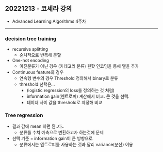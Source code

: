 ## 20221213 - 코세라 강의

- Advanced Learning Algorithms 4주차

---

### decision tree training
- recursive splitting
    - 순차적으로 반복해 분할
- One-hot encoding
    - 이진분류가 아닌 경우 (카테고리 분류) 원핫 인코딩을 통해 열을 추가
- Continuous feature의 경우
    - 연속형 변수의 경우 Threshold 정의해서 binary로 분류
    - threshold 선택은...
        - (logistic regression의 loss를 정의하는 것 처럼)
        - information gain(엔트로피) 계산해서 비교. 큰 것을 선택.
        - 데이터 사이 값을 threshold로 지정해 비교

### Tree regression
- 결과 값에 mean 하면 된..다..
    - 분류를 수치 예측으로 변환하고자 하는것에 문제
- 선택 기준 = information gain이 큰 방향으로
    - 분류에서는 엔트로피를 사용하는 것과 달리 variance(분산) 이용

